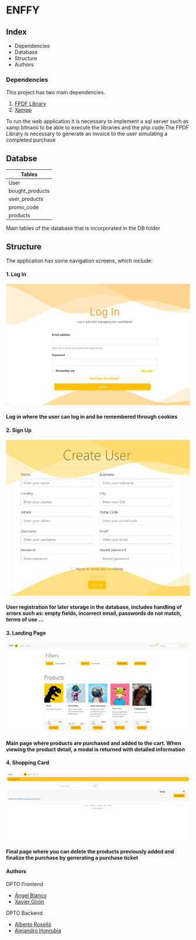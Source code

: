 # ENFFY

## Index

* Dependencies
* Database
* Structure
* Authors

### Dependencies

This project has two main dependencies.

1. [FPDF Library](http://www.fpdf.org/)
2. [Xampp](https://www.apachefriends.org/es/download.html)


 To run the web application it is necessary to implement a sql server such as xamp bitnami to be able to execute the libraries and the php code.The FPDF Library is necessary to generate an invoice to the user simulating a completed purchase

## Databse

| Tables  
| -------------  
| User           
| bought_products
| user_products  
| promo_code     
| products   

Main tables of the database that is incorporated in the DB folder

## Structure

The application has some navigation screens, which include:

#### 1. Log In
![login](https://raw.githubusercontent.com/AlexHM/WebShop/Development/NFTS/media/login.png)
#### Log in where the user can log in and be remembered through cookies
#### 2. Sign Up
![signup](https://raw.githubusercontent.com/AlexHM/WebShop/Development/NFTS/media/signUP.png)
#### User registration for later storage in the database, includes handling of errors such as: empty fields, incorrect email, passwords do not match, terms of use ...
#### 3. Landing Page
![landingPage](https://raw.githubusercontent.com/AlexHM/WebShop/Development/NFTS/media/landingPage.png)
#### Main page where products are purchased and added to the cart. When viewing the product detail, a modal is returned with detailed information
#### 4. Shopping Card
![shoppingCard](https://raw.githubusercontent.com/AlexHM/WebShop/Development/NFTS/media/shoppingCard.png)

#### Final page where you can delete the products previously added and finalize the purchase by generating a purchase ticket

#### Authors

DPTO Frontend
- [Ángel Blanco](https://github.com/AngelBlanco97)
- [Xavier Girón](https://github.com/XaviGT10)

DPTO Backend
- [Alberto Roselló](https://github.com/AprKali)
- [Alejandro Honrubia](https://github.com/AlexHM)